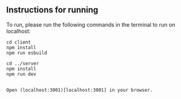 ## Instructions for running
To run, please run the following commands in the terminal to run on localhost:

```
cd client
npm install
npm run esbuild

cd ../server
npm install
npm run dev


Open (localhost:3001)[localhost:3001] in your browser.

```